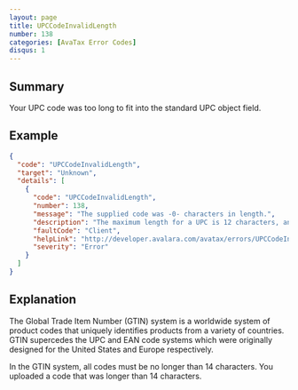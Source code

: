 ```yaml
---
layout: page
title: UPCCodeInvalidLength
number: 138
categories: [AvaTax Error Codes]
disqus: 1
---
```


## Summary

Your UPC code was too long to fit into the standard UPC object field.

## Example

```json
{
  "code": "UPCCodeInvalidLength",
  "target": "Unknown",
  "details": [
    {
      "code": "UPCCodeInvalidLength",
      "number": 138,
      "message": "The supplied code was -0- characters in length.",
      "description": "The maximum length for a UPC is 12 characters, an EIN code is 13, and a GTIN code is 14 characters.",
      "faultCode": "Client",
      "helpLink": "http://developer.avalara.com/avatax/errors/UPCCodeInvalidLength",
      "severity": "Error"
    }
  ]
}
```

## Explanation

The Global Trade Item Number (GTIN) system is a worldwide system of product codes that uniquely identifies products from a variety of countries.  GTIN supercedes the UPC and EAN code systems which were originally designed for the United States and Europe respectively.

In the GTIN system, all codes must be no longer than 14 characters.  You uploaded a code that was longer than 14 characters.
